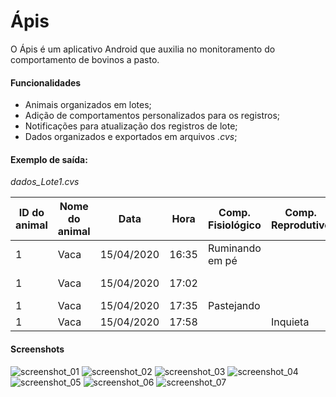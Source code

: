 # Ápis

O Ápis é um aplicativo Android que auxilia no monitoramento do comportamento de bovinos a pasto.

#### Funcionalidades

* Animais organizados em lotes;
* Adição de comportamentos personalizados para os registros;
* Notificações para atualização dos registros de lote;
* Dados organizados e exportados em arquivos _.cvs_;

#### Exemplo de saída:

_dados_Lote1.cvs_

ID do animal  | Nome do animal | Data | Hora | Comp. Fisiológico | Comp. Reprodutivo | Uso de sombra | Bebendo água | Observação
--- | ----------- | ---- | ---- | ----------------- | ----------------- | ------------- | ------------ | -----------
1   | Vaca        | 15/04/2020 | 16:35 | Ruminando em pé | | Sombra | | Registro 1
1 | Vaca | 15/04/2020 | 17:02 | | | Sombra | Bebendo água | Registro 2
1 | Vaca | 15/04/2020 | 17:35 | Pastejando | | Sol | | Registro 3
1 | Vaca | 15/04/2020 | 17:58 |  | Inquieta | Sombra | | Registro 4


#### Screenshots

![screenshot_01](https://raw.githubusercontent.com/joaocou/apis/master/screens/screen_01.jpeg)
![screenshot_02](https://raw.githubusercontent.com/joaocou/apis/master/screens/screen_02.jpeg)
![screenshot_03](https://raw.githubusercontent.com/joaocou/apis/master/screens/screen_03.jpeg)
![screenshot_04](https://raw.githubusercontent.com/joaocou/apis/master/screens/screen_04.jpeg)
![screenshot_05](https://raw.githubusercontent.com/joaocou/apis/master/screens/screen_05.jpeg)
![screenshot_06](https://raw.githubusercontent.com/joaocou/apis/master/screens/screen_06.jpeg)
![screenshot_07](https://raw.githubusercontent.com/joaocou/apis/master/screens/screen_07.jpeg)
